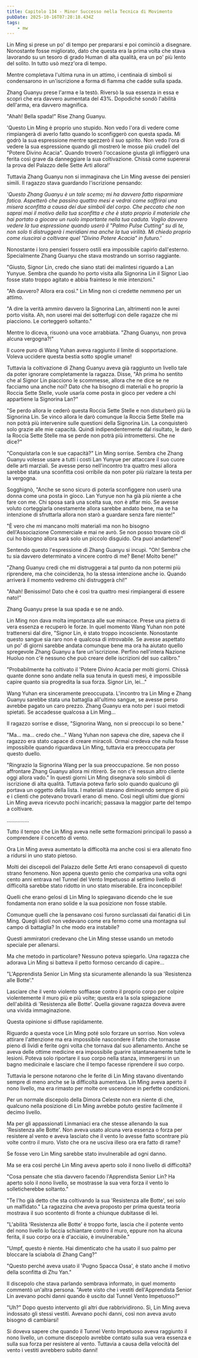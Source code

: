 ```yaml
---
title: Capitolo 134 - Minor Successo nella Tecnica di Movimento
pubDate: 2025-10-16T07:28:18.434Z
tags:
    - mw
---
```



Lin Ming si prese un po' di tempo per prepararsi e poi cominciò a disegnare. Nonostante fosse migliorato, dato che questa era la prima volta che stava lavorando su un tesoro di grado Human di alta qualità, era un po' più lento del solito. In tutto usò mezz'ora di tempo.


Mentre completava l'ultima runa in un attimo, i centinaia di simboli si condensarono in un'iscrizione a forma di fiamma che cadde sulla spada.


Zhang Guanyu prese l'arma e la testò. Riversò la sua essenza in essa e scoprì che era davvero aumentata del 43%. Dopodiché sondò l'abilità dell'arma, era davvero magnifica.


"Ahah! Bella spada!" Rise Zhang Guanyu.


'Questo Lin Ming è proprio uno stupido. Non vedo l'ora di vedere come rimpiangerà di averlo fatto quando lo sconfiggerò con questa spada. Mi godrò la sua espressione mentre spezzerò il suo spirito. 
Non vedo l'ora di vedere la sua espressione quando gli mostrerò le mosse più crudeli del "Potere Divino Acacia". Quando troverò l'occasione giusta gli infliggerò una ferita così grave da danneggiare la sua coltivazione. Chissà come supererai la prova del Palazzo delle Sette Arti allora!'


Tuttavia Zhang Guanyu non si immaginava che Lin Ming avesse dei pensieri simili. Il ragazzo stava guardando l'iscrizione pensando:


<em>'Questo Zhang Guanyu è un tale scemo; mi ha davvero fatto risparmiare fatica. Aspetterò che passino quattro mesi e vedrai come soffrirai una misera sconfitta a causa dei due simboli del corpo. Che peccato che non saprai mai il motivo della tua sconfitta e che è stato proprio il materiale che hai portato a giocare un ruolo importante nella tua caduta.
Voglio davvero vedere la tua espressione quando userò il "Palmo Pulse Cutting" su di te, non solo ti distruggerà i meridiani ma anche la tua virilità. Mi chiedo proprio come riuscirai a coltivare quel "Divino Potere Acacia" in futuro.'</em>


Nonostante i loro pensieri fossero ostili era impossibile capirlo dall'esterno. Specialmente Zhang Guanyu che stava mostrando un sorriso raggiante.


"Giusto, Signor Lin, credo che siano stati dei malintesi riguardo a Lan Yunyue. Sembra che quando ho porto visita alla Signorina Lin il Signor Liao fosse stato troppo agitato e abbia frainteso le mie intenzioni."


"Ah davvero? Allora era così." Lin Ming non ci credette nemmeno per un attimo.


"A dire la verità ammiro davvero la Signorina Lan, altrimenti non le avrei porto visita. Ah, non userei mai dei sotterfugi con delle ragazze che mi piacciono. Le corteggerò soltanto."


Mentre lo diceva, risuonò una voce arrabbiata. "Zhang Guanyu, non prova alcuna vergogna?!"


Il cuore puro di Wang Yuhan aveva raggiunto il limite di sopportazione. Voleva uccidere questa bestia sotto spoglie umane!


Tuttavia la coltivazione di Zhang Guanyu aveva già raggiunto un livello tale da poter ignorare completamente la ragazza. Disse, "Ah prima ho sentito che al Signor Lin piacciono le scommesse, allora che ne dice se ne facciamo una anche noi? Dato che ha bisogno di materiali e ho proprio la Roccia Sette Stelle, vuole usarla come posta in gioco per vedere a chi appartiene la Signorina Lan?"


"Se perdo allora le cederò questa Roccia Sette Stelle e non disturberò più la Signorina Lin. Se vinco allora le darò comunque la Roccia Sette Stelle ma non potrà più intervenire sulle questioni della Signorina Lin.
La conquisterò solo grazie alle mie capacità. Quindi indipendentemente dal risultato, le darò la Roccia Sette Stelle ma se perde non potrà più intromettersi. Che ne dice?"


"Conquistarla con le sue capacità?" Lin Ming sorrise. Sembra che Zhang Guanyu volesse usare a tutti i costi Lan Yunyue per attaccare il suo cuore delle arti marziali. Se avesse perso nell'incontro tra quattro mesi allora sarebbe stata una sconfitta così orribile da non poter più rialzare la testa per la vergogna.


Sogghignò, "Anche se sono sicuro di poterla sconfiggere non userò una donna come una posta in gioco. Lan Yunyue non ha già più niente a che fare con me. Chi sposa sarà una scelta sua, non è affar mio. Se avesse voluto corteggiarla onestamente allora sarebbe andato bene, ma se ha intenzione di sfruttarla allora non starò a guardare senza fare niente!"


"È vero che mi mancano molti materiali ma non ho bisogno dell'Associazione Commerciale e mai ne avrò. Se non posso trovare ciò di cui ho bisogno allora sarà solo un piccolo disguido. Ora puoi andartene!"


Sentendo questo l'espressione di Zhang Guanyu si incupì. "Oh! Sembra che tu sia davvero determinato a vincere contro di me? Bene! Molto bene!"


"Zhang Guanyu credi che mi distruggerai a tal punto da non potermi più riprendere, ma che coincidenza, ho la stessa intenzione anche io. Quando arriverà il momento vedremo chi distruggerà chi!"


"Ahah! Benissimo! Dato che è così tra quattro mesi rimpiangerai di essere nato!"


Zhang Guanyu prese la sua spada e se ne andò.


Lin Ming non dava molta importanza alle sue minacce. Prese una pietra di vera essenza e recuperò le forze. In quel momento Wang Yuhan non poté trattenersi dal dire, "Signor Lin, è stato troppo incosciente. Nonostante questo sangue sia raro non è qualcosa di introvabile. Se avesse aspettato un po' di giorni sarebbe andata comunque bene ma ora ha aiutato quello spregevole Zhang Guanyu a fare un'iscrizione. Perfino nell'intera Nazione Huoluo non c'è nessuno che può creare delle iscrizioni del suo calibro."


"Probabilmente ha coltivato il 'Potere Divino Acacia per molti giorni. Chissà quante donne sono andate nella sua tenuta in questi mesi, è impossibile capire quanto sia progredita la sua forza. Signor Lin, lei..."


Wang Yuhan era sinceramente preoccupata. L'incontro tra Lin Ming e Zhang Guanyu sarebbe stata una battaglia all'ultimo sangue, se avesse perso avrebbe pagato un caro prezzo. Zhang Guanyu era noto per i suoi metodi spietati. Se accadesse qualcosa a Lin Ming...


Il ragazzo sorrise e disse, "Signorina Wang, non si preoccupi lo so bene."


"Ma... ma... credo che..." Wang Yuhan non sapeva che dire, sapeva che il ragazzo era stato capace di creare miracoli. Ormai credeva che nulla fosse impossibile quando riguardava Lin Ming, tuttavia era preoccupata per questo duello.


"Ringrazio la Signorina Wang per la sua preoccupazione. Se non posso affrontare Zhang Guanyu allora mi ritirerò.
Se non c'è nessun altro cliente oggi allora vado." In questi giorni Lin Ming disegnava solo simboli di iscrizione di alta qualità. Tuttavia poteva farlo solo quando qualcuno gli portava un oggetto della lista. I materiali stavano diminuendo sempre di più e i clienti che potevano trovarli erano di meno. Così negli ultimi due giorni Lin Ming aveva ricevuto pochi incarichi; passava la maggior parte del tempo a coltivare.


...............


Tutto il tempo che Lin Ming aveva nelle sette formazioni principali lo passò a comprendere il concetto di vento.


Ora Lin Ming aveva aumentato la difficoltà ma anche così si era allenato fino a ridursi in uno stato pietoso.


Molti dei discepoli del Palazzo delle Sette Arti erano consapevoli di questo strano fenomeno. Non appena questo genio che compariva una volta ogni cento anni entrava nel Tunnel del Vento Impetuoso al settimo livello di difficoltà sarebbe stato ridotto in uno stato miserabile. Era inconcepibile!


Quelli che erano gelosi di Lin Ming lo spiegavano dicendo che le sue fondamenta non erano solide e la sua posizione non fosse stabile.


Comunque quelli che la pensavano così furono surclassati dai fanatici di Lin Ming. Quegli idioti non vedevano come era fermo come una montagna sul campo di battaglia? In che modo era instabile?


Questi ammiratori credevano che Lin Ming stesse usando un metodo speciale per allenarsi.


Ma che metodo in particolare? Nessuno poteva spiegarlo. Una ragazza che adorava Lin Ming si batteva il petto formoso cercando di capire...


"L'Apprendista Senior Lin Ming sta sicuramente allenando la sua 'Resistenza alle Botte'."


Lasciare che il vento violento soffiasse contro il proprio corpo per colpire violentemente il muro più e più volte; questa era la sola spiegazione dell'abilità di 'Resistenza alle Botte'. Quella giovane ragazza doveva avere una vivida immaginazione.


Questa opinione si diffuse rapidamente.


Riguardo a questa voce Lin Ming poté solo forzare un sorriso. Non voleva attirare l'attenzione ma era impossibile nascondere il fatto che tornasse pieno di lividi e ferite ogni volta che tornava dal suo allenamento. Anche se aveva delle ottime medicine era impossibile guarire istantaneamente tutte le lesioni. Poteva solo riportare il suo corpo nella stanza, immergersi in un bagno medicinale e lasciare che il tempo facesse riprendere il suo corpo.


Tuttavia le persone notarono che le ferite di Lin Ming stavano diventando sempre di meno anche se la difficoltà aumentava. Lin Ming aveva aperto il nono livello, ma era rimasto per molte ore uscendone in perfette condizioni.


Per un normale discepolo della Dimora Celeste non era niente di che, qualcuno nella posizione di Lin Ming avrebbe potuto gestire facilmente il decimo livello.


Ma per gli appassionati Linmaniaci era che stesse allenando la sua 'Resistenza alle Botte'. Non aveva usato alcuna vera essenza o forza per resistere al vento e aveva lasciato che il vento lo avesse fatto scontrare più volte contro il muro. Visto che ora ne usciva illeso ora era fatto di rame?


Se fosse vero Lin Ming sarebbe stato invulnerabile ad ogni danno.


Ma se era così perché Lin Ming aveva aperto solo il nono livello di difficoltà?


"Cosa pensate che stia davvero facendo l'Apprendista Senior Lin? Ha aperto solo il nono livello, se mostrasse la sua vera forza il vento lo solleticherebbe soltanto."


"Te l'ho già detto che sta coltivando la sua 'Resistenza alle Botte', sei solo un malfidato." La ragazzina che aveva proposto per prima questa teoria mostrava il suo scontento di fronte a chiunque dubitasse di lei.


"L'abilità 'Resistenza alle Botte' è troppo forte, lascia che il potente vento del nono livello lo faccia schiantare contro il muro, eppure non ha alcuna ferita, il suo corpo ora è d'acciaio, è invulnerabile."


"Umpf, questo è niente. Hai dimenticato che ha usato il suo palmo per bloccare la sciabola di Zhang Cang?"


"Questo perché aveva usato il 'Pugno Spacca Ossa', è stato anche il motivo della sconfitta di Zhu Yan."


Il discepolo che stava parlando sembrava informato, in quel momento commentò un'altra persona.
"Avete visto che i vestiti dell'Apprendista Senior Lin avevano pochi danni quando è uscito dal Tunnel Vento Impetuoso?"


"Uh?" Dopo questo intervento gli altri due rabbrividirono. Sì, Lin Ming aveva indossato gli stessi vestiti. Avevano pochi danni, così non aveva avuto bisogno di cambiarsi!


Si doveva sapere che quando il Tunnel Vento Impetuoso aveva raggiunto il nono livello, un comune discepolo avrebbe contato sulla sua vera essenza e sulla sua forza per resistere al vento. Tuttavia a causa della velocità del vento i vestiti avrebbero subito danni!
                                


                                



